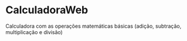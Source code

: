 # CalculadoraWeb
Calculadora com as operações matemáticas básicas (adição, subtração, multiplicação e divisão)
